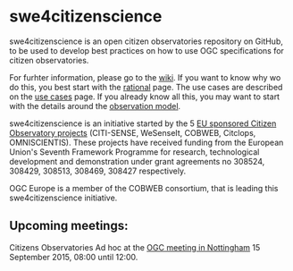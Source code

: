 # swe4citizenscience
swe4citizenscience is an open citizen observatories repository on GitHub, to be used to develop best practices on how to use OGC specifications for citizen observatories. 

For furhter information, please go to the [wiki]. If you want to know why wo do this, you best start with the [rational] page. The use cases are described on the [use cases] page. If you already know all this, you may want to start with the details around the [observation model]. 

[wiki]: https://github.com/opengeospatial/swe4citizenscience/wiki
[rational]: https://github.com/opengeospatial/swe4citizenscience/wiki/What's-this-all-about
[use cases]: https://github.com/opengeospatial/swe4citizenscience/wiki/Use-Cases
[observation model]: https://github.com/opengeospatial/swe4citizenscience/wiki/Observations

swe4citizenscience is an initiative started by the 5 [EU sponsored Citizen Observatory projects](http://www.citizen-obs.eu) (CITI-SENSE, WeSenseIt, COBWEB, Citclops, OMNISCIENTIS). These projects have received funding from the European Union's Seventh Framework Programme for research, technological development and demonstration under grant agreements no 308524, 308429, 308513, 308469, 308427 respectively.

OGC Europe is a member of the COBWEB consortium, that is leading this swe4citizenscience initiative.

## Upcoming meetings:
Citizens Observatories Ad hoc at the [OGC meeting in Nottingham](https://portal.opengeospatial.org/public_ogc/sched/agenda.php?my_session=41628) 15 September 2015, 08:00 until 12:00.
